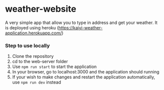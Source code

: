 # weather-website
A very simple app that allow you to type in address and get your weather. It is deployed using heroku (https://kaiyi-weather-application.herokuapp.com/)

### Step to use locally
1. Clone the repository
2. cd to the web-server folder
3. Use `npm run start` to start the application
4. In your browser, go to localhost:3000 and the application should running
5. If your wish to make changes and restart the application automatically, use `npm run dev` instead
